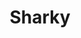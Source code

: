 ---
title: Sharky
date: 
draft: false

# descripcion
description : Aro de plata pasante

materials: Plata 925

color: Plateado

dimensions: 1,2cm largo

code: 01-20-0424

type: "Aros"

categories: []

price: $1.950,00

price_eftvo: $1.655,00

# Images
# first image will be shown in the product page
images:
  # - image: "images/path_to_image"
  # La ubicacion de las imagenes es imagenes/Aros/Aros.Solo Plata/01-20-0424-sharky
  - image: "./images/aros/solo_plata/01-20-0424-tiburoncitos_a.JPG"
  - image: "./images/aros/solo_plata/01-20-0424-tiburoncitos_b.JPG"
---